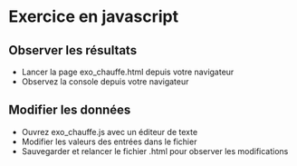 # Exercice en javascript

## Observer les résultats
* Lancer la page exo_chauffe.html depuis votre navigateur
* Observez la console depuis votre navigateur

## Modifier les données
* Ouvrez exo_chauffe.js avec un éditeur de texte
* Modifier les valeurs des entrées dans le fichier
* Sauvegarder et relancer le fichier .html pour observer les modifications